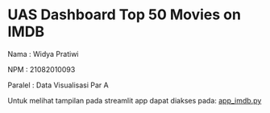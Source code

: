 # UAS Dashboard Top 50 Movies on IMDB


Nama    : Widya Pratiwi

NPM     : 21082010093

Paralel : Data Visualisasi Par A

Untuk melihat tampilan pada streamlit app dapat diakses pada: [app_imdb.py](https://093-uas-imdb.streamlit.app/)

